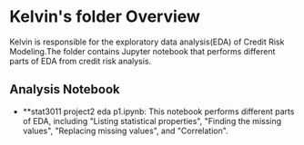 # Kelvin's folder Overview
Kelvin is responsible for the exploratory data analysis(EDA) of Credit Risk Modeling.The folder contains Jupyter notebook that performs different parts of EDA from credit risk analysis.

## Analysis Notebook
- **stat3011 project2 eda p1.ipynb: This notebook performs different parts of EDA, including "Listing statistical properties", "Finding the missing values", "Replacing missing values", and "Correlation".

